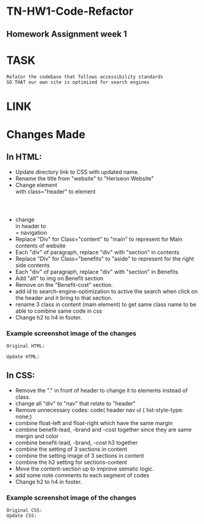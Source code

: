# TN-HW1-Code-Refactor
## Homework Assignment week 1
# TASK
    Refator the codebase that follows accessibility standards 
    SO THAT our own site is optimized for search engines
# LINK
    
# Changes Made
## In HTML:
* Update directory link to CSS with updated name.
* Rename the <Head> title from "website" to "Heriseon Website"
* Change element <div> with class="header" to element <header>
* change <div> in header to <nav> = navigation
* Replace "Div" for Class="content" to "main" to represent for Main contents of website
* Each "div" of paragraph, replace "div" with "section" in contents
* Replace "Div" for Class="benefits" to "aside" to represent for the right side contents
* Each "div" of paragraph, replace "div" with "section" in Benefits
* Add "alt" to img on Benefit section
* Remove </img> on the "Benefit-cost" section.
* add id to search-engine-optimization to active the search when click on the header and it bring to that section.
* rename 3 class in content (main element) to get same class name to be able to combine same code in css
* Change h2 to h4 in footer.

### Example screenshot image of the changes
    Original HTML: 

    Update HTML: 


## In CSS:
* Remove the "." in front of header to change it to elements instead of class.
* change all "div" to "nav" that relate to "header"
* Remove unnecessary codes:
    code( header nav ul {
        list-style-type: none;)
* combine float-left and float-right which have the same margin
* combine benefit-lead, -brand and -cost together since they are same mergin and color
* combine benefit-lead, -brand, -cost h3 together
* combine the setting of 3 sections in content
* combine the setting image of 3 sections in content
* combine the h2 setting for sections-content
* Move the content-section up to improve sematic logic.
* add some note comments to each segment of codes
* Change h2 to h4 in footer.

### Example screenshot image of the changes
    Original CSS:
    Update CSS: